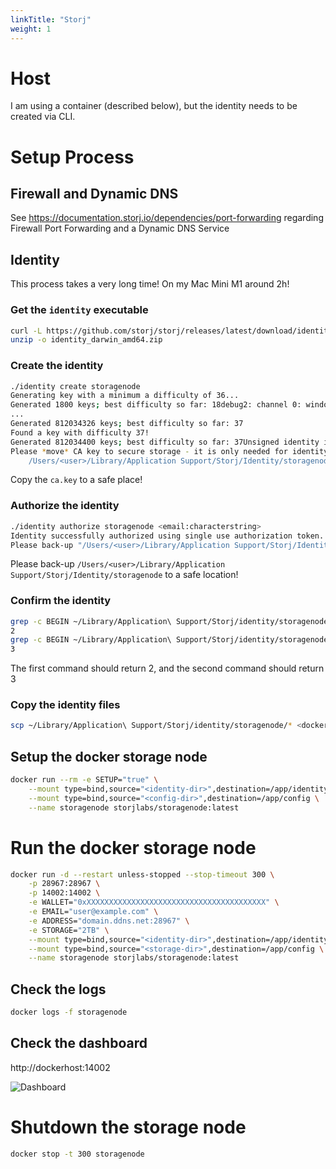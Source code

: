 ```yaml
---
linkTitle: "Storj"
weight: 1
---
```

# Host

I am using a container (described below), but the identity needs to be created via CLI. 

# Setup Process

## Firewall and Dynamic DNS

See https://documentation.storj.io/dependencies/port-forwarding regarding Firewall Port Forwarding and a Dynamic DNS Service

## Identity

This process takes a very long time! On my Mac Mini M1 around 2h!

### Get the `identity` executable

```sh
curl -L https://github.com/storj/storj/releases/latest/download/identity_darwin_amd64.zip -o identity_darwin_amd64.zip
unzip -o identity_darwin_amd64.zip
```

### Create the identity

```sh
./identity create storagenode
Generating key with a minimum a difficulty of 36...
Generated 1800 keys; best difficulty so far: 18debug2: channel 0: window 999391 sent adjust 49185
...
Generated 812034326 keys; best difficulty so far: 37
Found a key with difficulty 37!
Generated 812034400 keys; best difficulty so far: 37Unsigned identity is located in "/Users/<user>/Library/Application Support/Storj/Identity/storagenode"
Please *move* CA key to secure storage - it is only needed for identity management and isn't needed to run a storage node!
	/Users/<user>/Library/Application Support/Storj/Identity/storagenode/ca.key
```

Copy the `ca.key` to a safe place!

### Authorize the identity

```sh
./identity authorize storagenode <email:characterstring>
Identity successfully authorized using single use authorization token.
Please back-up "/Users/<user>/Library/Application Support/Storj/Identity/storagenode" to a safe location.
```

Please back-up `/Users/<user>/Library/Application Support/Storj/Identity/storagenode` to a safe location!

### Confirm the identity

```sh
grep -c BEGIN ~/Library/Application\ Support/Storj/identity/storagenode/ca.cert
2
grep -c BEGIN ~/Library/Application\ Support/Storj/identity/storagenode/identity.cert
3
```

The first command should return 2, and the second command should return 3

### Copy the identity files 

```sh
scp ~/Library/Application\ Support/Storj/identity/storagenode/* <dockeruser>@<dockerhost>:<identity-dir>
```

## Setup the docker storage node

```sh
docker run --rm -e SETUP="true" \
    --mount type=bind,source="<identity-dir>",destination=/app/identity \
    --mount type=bind,source="<config-dir>",destination=/app/config \
    --name storagenode storjlabs/storagenode:latest
```

# Run the docker storage node

```sh
docker run -d --restart unless-stopped --stop-timeout 300 \
    -p 28967:28967 \
    -p 14002:14002 \
    -e WALLET="0xXXXXXXXXXXXXXXXXXXXXXXXXXXXXXXXXXXXXXXXX" \
    -e EMAIL="user@example.com" \
    -e ADDRESS="domain.ddns.net:28967" \
    -e STORAGE="2TB" \
    --mount type=bind,source="<identity-dir>",destination=/app/identity \
    --mount type=bind,source="<storage-dir>",destination=/app/config \
    --name storagenode storjlabs/storagenode:latest
```

## Check the logs

```sh
docker logs -f storagenode
```

## Check the dashboard

http://dockerhost:14002

![Dashboard](/notes/images/storjnodedashboard.png)

# Shutdown the storage node

```sh
docker stop -t 300 storagenode
```
